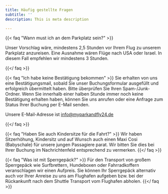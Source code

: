 ```yaml
---
title: Häufig gestellte Fragen
subtitle: ''
description: This is meta description

---
```

{{< faq "Wann must ich an dem Parkplatz sein?" >}}  

Unser Vorschlag wäre, mindestens 2,5 Stunden vor Ihrem Flug zu unserem Parkplatz anzureisen. Eine Ausnahme wären Flüge nach USA oder Israel. In diesem Fall empfehlen wir mindestens 3 Stunden.

{{</ faq >}}


{{< faq "Ich habe keine Bestätigung bekommen" >}}
Sie erhalten von uns eine Bestätigungsmail, sobald Sie unser Buchungsformular ausgefüllt und erfolgreich übermittelt haben. Bitte überprüfen Sie Ihren Spam-/Junk-Ordner. Wenn Sie innerhalb einer halben Stunde immer noch keine Bestätigung erhalten haben, können Sie uns anrufen oder eine Anfrage zum Status Ihrer Buchung per E-Mail senden.

Unsere E-Mail-Adresse ist info@myparkandfly24.de 

{{</ faq >}}

{{< faq "Haben Sie auch Kindersitze für die Fahrt?" >}} Wir haben Sitzerhöhung, Kindersitz und auf Wunsch auch einen Maxi Cosi (Babyschale) für unsere jungen Passagiere parat. Wir bitten Sie dies bei Ihrer Buchung im Nachrichtenfeld entsprechend zu vermerken. {{</ faq >}}

{{< faq "Was ist mit Sperrgepäck?" >}} Für den Transport von großem Sperrgepäck wie Surfbrettern, Hundeboxen oder Fahrradkoffern veranschlagen wir einen Aufpreis. Sie können Ihr Sperrgepäck alternativ auch vor Ihrer Anreise zu uns am Flughafen aufgeben bzw. bei der Rückankunft nach dem Shuttle Transport vom Flughafen abholen. {{</ faq >}}